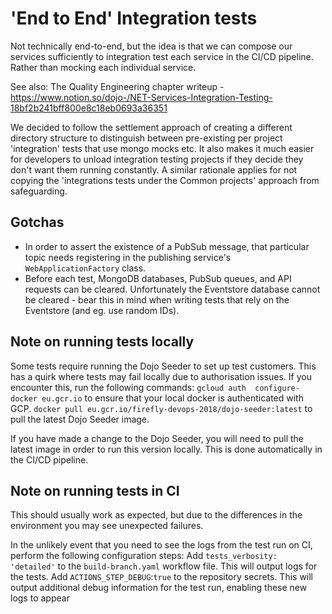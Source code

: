 # 'End to End' Integration tests
Not technically end-to-end, but the idea is that we can compose our services sufficiently to integration test each service in the CI/CD pipeline. Rather than mocking each individual service.

See also: The Quality Engineering chapter writeup - https://www.notion.so/dojo-/NET-Services-Integration-Testing-18bf2b241bff800e8c18eb0693a36351

We decided to follow the settlement approach of creating a different directory structure to distinguish between pre-existing per project 'integration' tests that use mongo mocks etc. It also makes it much easier for developers to unload integration testing projects if they decide they don't want them running constantly. A similar rationale applies for not copying the 'integrations tests under the Common projects' approach from safeguarding.



## Gotchas
- In order to assert the existence of a PubSub message, that particular topic needs registering in the publishing service's `WebApplicationFactory` class.
- Before each test, MongoDB databases, PubSub queues, and API requests can be cleared. Unfortunately the Eventstore database cannot be cleared - bear this in mind when writing tests that rely on the Eventstore (and eg. use random IDs).

## Note on running tests locally
Some tests require running the Dojo Seeder to set up test customers. This has a quirk where tests may fail locally due to authorisation issues. If you encounter this, run the following commands: 
`gcloud auth  configure-docker eu.gcr.io` to ensure that your local docker is authenticated with GCP.
`docker pull eu.gcr.io/firefly-devops-2018/dojo-seeder:latest` to pull the latest Dojo Seeder image.

If you have made a change to the Dojo Seeder, you will need to pull the latest image in order to run this version locally. This is done automatically in the CI/CD pipeline.

## Note on running tests in CI
This should usually work as expected, but due to the differences in the environment you may see unexpected failures.

In the unlikely event that you need to see the logs from the test run on CI, perform the following configuration steps:
Add `tests_verbosity: 'detailed'` to the `build-branch.yaml` workflow file. This will output logs for the tests.
Add `ACTIONS_STEP_DEBUG`:`true` to the repository secrets. This will output additional debug information for the test run, enabling these new logs to appear
